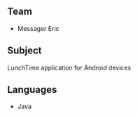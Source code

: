 ## Team
- Messager Eric

## Subject 
LunchTime application for Android devices

## Languages
- Java
